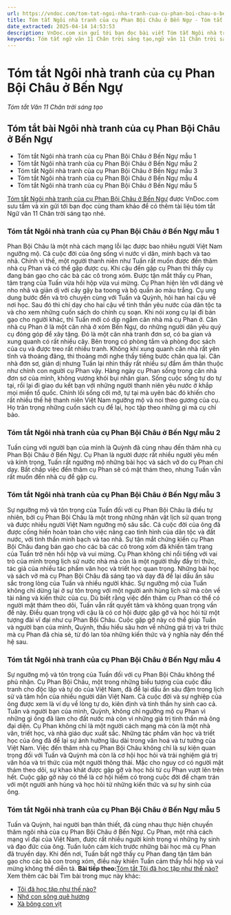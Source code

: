 ```yaml
---
url: https://vndoc.com/tom-tat-ngoi-nha-tranh-cua-cu-phan-boi-chau-o-ben-ngu-306199
title: Tóm tắt Ngôi nhà tranh của cụ Phan Bội Châu ở Bến Ngự - Tóm tắt Văn 11 Chân trời sáng tạo - VnDoc.com
date_extracted: 2025-04-14 14:53:53
description: VnDoc.com xin gửi tới bạn đọc bài viết Tóm tắt Ngôi nhà tranh của cụ Phan Bội Châu ở Bến Ngự. Mời các bạn cùng tham khảo để có thêm tài liệu học Văn 11 Chân trời sáng tạo nhé.
keywords: Tóm tắt ngữ văn 11 Chân trời sáng tạo,ngữ văn 11 Chân trời sáng tạo,tóm tắt ngữ văn 11,tóm tắt văn 11,tóm tắt ngữ văn 11 chân trời,tóm tắt văn 11 Chân trời sáng tạo,ngữ văn 11,văn 11,tóm tắt văn 11 chân trời,Tóm tắt Ngôi nhà tranh của cụ Phan Bội Châu ở Bến Ngự,Tóm tắt bài Ngôi nhà tranh của cụ Phan Bội Châu ở Bến Ngự,Ngôi nhà tranh của cụ Phan Bội Châu ở Bến Ngự,tóm tắt ngữ văn 11 chân trời sáng tạo bài Ngôi nhà tranh của cụ Phan Bội Châu ở Bến Ngự
---
```


# Tóm tắt Ngôi nhà tranh của cụ Phan Bội Châu ở Bến Ngự
 _Tóm tắt Văn 11 Chân trời sáng tạo_
## Tóm tắt bài Ngôi nhà tranh của cụ Phan Bội Châu ở Bến Ngự
  * Tóm tắt Ngôi nhà tranh của cụ Phan Bội Châu ở Bến Ngự mẫu 1
  * Tóm tắt Ngôi nhà tranh của cụ Phan Bội Châu ở Bến Ngự mẫu 2
  * Tóm tắt Ngôi nhà tranh của cụ Phan Bội Châu ở Bến Ngự mẫu 3
  * Tóm tắt Ngôi nhà tranh của cụ Phan Bội Châu ở Bến Ngự mẫu 4
  * Tóm tắt Ngôi nhà tranh của cụ Phan Bội Châu ở Bến Ngự mẫu 5

[Tóm tắt Ngôi nhà tranh của cụ Phan Bội Châu ở Bến Ngự](<https://vndoc.com/tom-tat-ngoi-nha-tranh-cua-cu-phan-boi-chau-o-ben-ngu-306199>) được VnDoc.com sưu tầm và xin gửi tới bạn đọc cùng tham khảo để có thêm tài liệu tóm tắt Ngữ văn 11 Chân trời sáng tạo nhé.
### Tóm tắt Ngôi nhà tranh của cụ Phan Bội Châu ở Bến Ngự mẫu 1
Phan Bội Châu là một nhà cách mạng lỗi lạc được bao nhiêu người Việt Nam ngưỡng mộ. Cả cuộc đời của ông sống vì nước vì dân, minh bạch và tao nhã. Chính vì thế, một người thanh niên như Tuấn rất muốn được đến thăm nhà cụ Phan và có thể gặp được cụ. Khi cậu đến gặp cụ Phan thì thấy cụ đang bán gạo cho các bà các cô trong xóm. Được tận mắt thấy cụ Phan, tâm trạng của Tuấn vừa hồi hộp vừa vui mừng. Cụ Phan hiện lên với dáng vẻ nho nhã và giản dị với cây gậy ba toong và bộ quần áo màu trắng. Cụ ung dung bước đến và trò chuyện cùng với Tuấn và Quỳnh, hỏi han hai cậu về nơi học. Sau đó thì chỉ dạy cho hai cậu về tinh thần yêu nước của dân tộc ta và cho xem những cuốn sách do chính cụ soạn. Khi nói xong cụ lại đi bán gạo cho người khác, thì Tuấn mới có dịp ngắm căn nhà mà cụ Phan ở. Căn nhà cụ Phan ở là một căn nhà ở xóm Bến Ngự, do những người dân yêu quý cụ đóng góp để xây tặng. Đó là một căn nhà tranh đơn sơ, có ba gian và xung quanh có rất nhiều cây. Bên trong có phòng tắm và phòng đọc sách của cụ và được treo rất nhiều tranh. Không khí xung quanh căn nhà rất yên tĩnh và thoáng đãng, thi thoảng mới nghe thấy tiếng bước chân qua lại. Căn nhà đơn sơ, giản dị nhưng Tuấn lại nhìn thấy rất nhiều sự đầm ấm thân thuộc như chính con người cụ Phan vậy. Hàng ngày cụ Phan sống trong căn nhà đơn sơ của mình, không vương khói bụi nhân gian. Sống cuộc sống tự do tự tại, rồi lại đi giao du kết bạn với những người thanh niên yêu nước ở khắp mọi miền tổ quốc. Chính lối sống cởi mở, tự tại mà uyên bác đó khiến cho rất nhiều thế hệ thanh niên Việt Nam ngưỡng mộ và noi theo gương của cụ. Họ trân trọng những cuốn sách cụ để lại, học tập theo những gì mà cụ chỉ bảo.
### Tóm tắt Ngôi nhà tranh của cụ Phan Bội Châu ở Bến Ngự mẫu 2
Tuấn cùng với người bạn của mình là Quỳnh đã cùng nhau đến thăm nhà cụ Phan Bội Châu ở Bến Ngự. Cụ Phan là người được rất nhiều người yêu mến và kính trọng, Tuấn rất ngưỡng mộ những bài học và sách vở do cụ Phan chỉ dạy. Bất chấp việc đến thăm cụ Phan sẽ có mật thám theo, nhưng Tuấn vẫn rất muốn đến nhà cụ để gặp cụ.
### Tóm tắt Ngôi nhà tranh của cụ Phan Bội Châu ở Bến Ngự mẫu 3
Sự ngưỡng mộ và tôn trọng của Tuấn đối với cụ Phan Bội Châu là điều tự nhiên, bởi cụ Phan Bội Châu là một trong những nhân vật lịch sử quan trọng và được nhiều người Việt Nam ngưỡng mộ sâu sắc. Cả cuộc đời của ông đã được cống hiến hoàn toàn cho việc nâng cao tình hình của dân tộc và đất nước, với tinh thần minh bạch và tao nhã. Sự tận mắt chứng kiến cụ Phan Bội Châu đang bán gạo cho các bà các cô trong xóm đã khiến tâm trạng của Tuấn trở nên hồi hộp và vui mừng. Cụ Phan không chỉ nổi tiếng với vai trò của mình trong lịch sử nước nhà mà còn là một người thầy đầy tri thức, tác giả của nhiều tác phẩm văn học và triết học quan trọng. Những bài học và sách vở mà cụ Phan Bội Châu đã sáng tạo và dạy đã để lại dấu ấn sâu sắc trong lòng của Tuấn và nhiều người khác. Sự ngưỡng mộ của Tuấn không chỉ dừng lại ở sự tôn trọng với một người anh hùng lịch sử mà còn về tài năng và kiến thức của cụ. Dù biết rằng việc đến thăm cụ Phan có thể có người mật thám theo dõi, Tuấn vẫn rất quyết tâm và không quan trọng vấn đề này. Điều quan trọng với cậu là có cơ hội được gặp gỡ và học hỏi từ một tượng đài vĩ đại như cụ Phan Bội Châu. Cuộc gặp gỡ này có thể giúp Tuấn và người bạn của mình, Quỳnh, thấu hiểu sâu hơn về những giá trị và tri thức mà cụ Phan đã chia sẻ, từ đó lan tỏa những kiến thức và ý nghĩa này đến thế hệ sau.
### Tóm tắt Ngôi nhà tranh của cụ Phan Bội Châu ở Bến Ngự mẫu 4
Sự ngưỡng mộ và tôn trọng của Tuấn đối với cụ Phan Bội Châu không thể phủ nhận. Cụ Phan Bội Châu, một trong những biểu tượng của cuộc đấu tranh cho độc lập và tự do của Việt Nam, đã để lại dấu ấn sâu đậm trong lịch sử và tâm hồn của nhiều người dân Việt Nam. Cả cuộc đời và sự nghiệp của ông được xem là ví dụ về lòng tự do, kiên định và tinh thần hy sinh cao cả. Tuấn và người bạn của mình, Quỳnh, không chỉ ngưỡng mộ cụ Phan vì những gì ông đã làm cho đất nước mà còn vì những giá trị tinh thần mà ông đại diện. Cụ Phan không chỉ là một người cách mạng mà còn là một nhà văn, triết học, và nhà giáo dục xuất sắc. Những tác phẩm văn học và triết học của ông đã để lại sự ảnh hưởng lâu dài trong văn hoá và tư tưởng của Việt Nam. Việc đến thăm nhà cụ Phan Bội Châu không chỉ là sự kiện quan trọng đối với Tuấn và Quỳnh mà còn là cơ hội học hỏi và trải nghiệm giá trị văn hóa và tri thức của một người thông thái. Mặc cho nguy cơ có người mật thám theo dõi, sự khao khát được gặp gỡ và học hỏi từ cụ Phan vượt lên trên hết. Cuộc gặp gỡ này có thể là cơ hội hiếm có trong cuộc đời để chạm trán với một người anh hùng và học hỏi từ những kiến thức và sự hy sinh của ông.
### Tóm tắt Ngôi nhà tranh của cụ Phan Bội Châu ở Bến Ngự mẫu 5
Tuấn và Quỳnh, hai người bạn thân thiết, đã cùng nhau thực hiện chuyến thăm ngôi nhà của cụ Phan Bội Châu ở Bến Ngự. Cụ Phan, một nhà cách mạng vĩ đại của Việt Nam, được rất nhiều người kính trọng vì những hy sinh và đạo đức của ông. Tuấn luôn cảm kích trước những bài học mà cụ Phan đã truyền dạy. Khi đến nơi, Tuấn bất ngờ thấy cụ Phan đang tận tâm bán gạo cho các bà con trong xóm, điều này khiến Tuấn cảm thấy hồi hộp và vui mừng không thể diễn tả.
**Bài tiếp theo:**[Tóm tắt Tôi đã học tập như thế nào?](<https://vndoc.com/tom-tat-toi-da-hoc-tap-nhu-the-nao-306429>)
Xem thêm các bài Tìm bài trong mục này khác:
  * [Tôi đã học tập như thế nào?](</tom-tat-toi-da-hoc-tap-nhu-the-nao-306429>)
  * [Nhớ con sông quê hương](</tom-tat-nho-con-song-que-huong-306431>)
  * [Xà bông con vịt](</tom-tat-xa-bong-con-vit-306432>)

